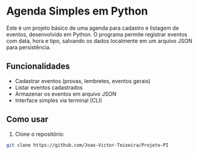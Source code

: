 # Agenda Simples em Python

Este é um projeto básico de uma agenda para cadastro e listagem de eventos, desenvolvido em Python. O programa permite registrar eventos com data, hora e tipo, salvando os dados localmente em um arquivo JSON para persistência.

## Funcionalidades

- Cadastrar eventos (provas, lembretes, eventos gerais)
- Listar eventos cadastrados
- Armazenar os eventos em arquivo JSON
- Interface simples via terminal (CLI)

## Como usar

1. Clone o repositório:
```bash
git clone https://github.com/Joao-Victor-Teixeira/Projeto-PI
